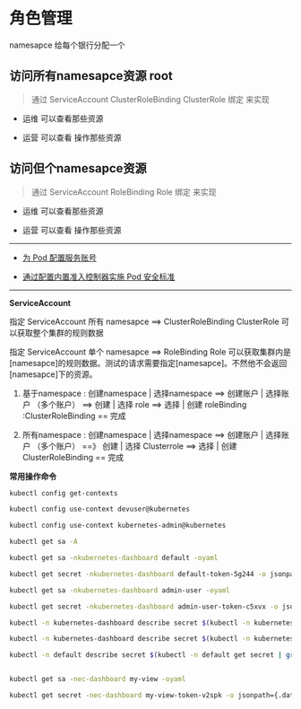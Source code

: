 # 角色管理

namesapce 给每个银行分配一个


## 访问所有namesapce资源 root  

> 通过 ServiceAccount ClusterRoleBinding ClusterRole 绑定 来实现

- 运维 可以查看那些资源

- 运营 可以查看 操作那些资源

## 访问但个namesapce资源 

> 通过 ServiceAccount RoleBinding Role 绑定 来实现

- 运维 可以查看那些资源

- 运营 可以查看 操作那些资源


--------------------

- [为 Pod 配置服务账号](https://kubernetes.io/zh-cn/docs/tasks/configure-pod-container/configure-service-account/)

- [通过配置内置准入控制器实施 Pod 安全标准](https://kubernetes.io/zh-cn/docs/tasks/configure-pod-container/enforce-standards-admission-controller/)

--------

**ServiceAccount**

指定 ServiceAccount 所有 namesapce ==> ClusterRoleBinding ClusterRole 可以获取整个集群的规则数据

指定 ServiceAccount 单个 namesapce ==> RoleBinding Role 可以获取集群内是[namesapce]的规则数据。测试的请求需要指定[namesapce]。不然他不会返回 [namesapce]下的资源。

1. 基于namespace :  创建namespace | 选择namespace ==> 创建账户  | 选择账户 （多个账户） ==>  创建 | 选择 role ==> 选择 | 创建 roleBinding :ClusterRoleBinding == 完成

2. 所有namespace :  创建namespace | 选择namespace ==> 创建账户  | 选择账户 （多个账户） ==》 创建 | 选择 Clusterrole ==> 选择 | 创建 ClusterRoleBinding == 完成




**常用操作命令**

```sh
kubectl config get-contexts

kubectl config use-context devuser@kubernetes

kubectl config use-context kubernetes-admin@kubernetes

kubectl get sa -A

kubectl get sa -nkubernetes-dashboard default -oyaml

kubectl get secret -nkubernetes-dashboard default-token-5g244 -o jsonpath={.data.token}|base64 -d

kubectl get sa -nkubernetes-dashboard admin-user -oyaml

kubectl get secret -nkubernetes-dashboard admin-user-token-c5xvx -o jsonpath={.data.token}|base64 -d

kubectl -n kubernetes-dashboard describe secret $(kubectl -n kubernetes-dashboard get secret | grep admin-user | awk '{print $1}')

kubectl -n kubernetes-dashboard describe secret $(kubectl -n kubernetes-dashboard get secret | grep kubernetes-dashboard | awk '{print $1}')

kubectl -n default describe secret $(kubectl -n default get secret | grep name-spa | awk '{print $1}')


kubectl get sa -nec-dashboard my-view -oyaml

kubectl get secret -nec-dashboard my-view-token-v2spk -o jsonpath={.data.token}|base64 -d
```